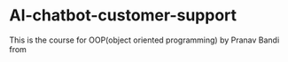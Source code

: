 # AI-chatbot-customer-support
This is the course for OOP(object oriented programming) by Pranav Bandi from 
